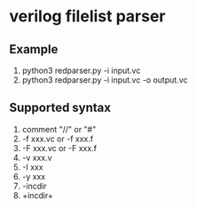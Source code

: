 # verilog filelist parser
## Example
1. python3 redparser.py -i input.vc
2. python3 redparser.py -i input.vc -o output.vc

## Supported syntax
1. comment  "//" or "#"
2. -f xxx.vc  or  -f xxx.f
3. -F xxx.vc  or  -F xxx.f
4. -v xxx.v
5. -I xxx
6. -y xxx
7. -incdir
8. +incdir+
